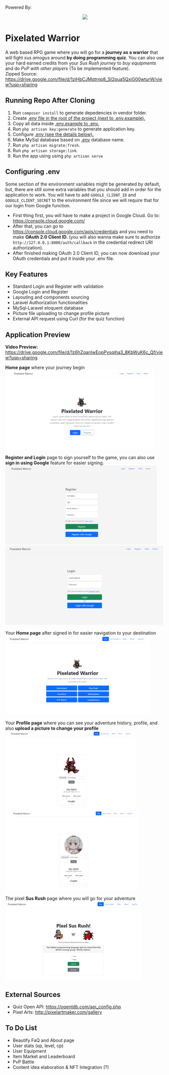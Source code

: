 Powered By:

<p align="center"><a href="https://laravel.com" target="_blank"><img src="https://raw.githubusercontent.com/laravel/art/master/logo-lockup/5%20SVG/2%20CMYK/1%20Full%20Color/laravel-logolockup-cmyk-red.svg" width="400"></a></p>

# Pixelated Warrior
A web based RPG game where you will go for a **journey as a warrior** that will fight *sus amogus* around **by doing programming quiz**. You can also use your hard earned credits from your *Sus Rush journey* to *buy equipments* and do *PvP with other players* (To be implemented feature). 
<br/>
Zipped Source: https://drive.google.com/file/d/1ziHbCJMqtrnp8_SI2pua5QxiG00wturW/view?usp=sharing

## Running Repo After Cloning
1. Run `composer install` to generate depedencies in vendor folder.
2. Create <ins>.env<ins> file in the root of the project (next to <ins>.env.example<ins>).
3. Copy all data inside <ins>.env.example<ins> to <ins>.env<ins>.
4. Run `php artisan key:generate` to generate application key.
5. Configure <ins>.env<ins> (see the details below).
6. Make MySql database based on <ins>.env</ins> database name.
7. Run `php artisan migrate:fresh`.
8. Run `php artisan storage:link`.
9. Run the app using using `php artisan serve`

## Configuring .env
Some section of the environment variables might be generated by default, but, there are still some extra variables that you should add in order for the application to work. You will have to add `GOOGLE_CLIENT_ID` and `GOOGLE_CLIENT_SECRET` to the environment file since we will require that for our login from Google function.
- First thing first, you will have to make a project in Google Cloud. Go to: https://console.cloud.google.com/
- After that, you can go to https://console.cloud.google.com/apis/credentials and you need to make **OAuth 2.0 Client ID**. (you will also wanna make sure to authorize `http://127.0.0.1:8000/auth/callback` in the credential redirect URI authorization). 
- After finished making OAuth 2.0 Client ID, you can now download your OAuth credentials and put it inside your .env file.

## Key Features
- Standard Login and Register with validation
- Google Login and Register
- Layouting and components sourcing 
- Laravel Authorization functionalities
- MySql-Laravel eloquent database
- Picture file uploading to change profile picture
- External API request using Curl (for the quiz function)

## Application Preview
**Video Preview:** https://drive.google.com/file/d/1z6hZqanIwEopPysqiha3_8KbWuK6c_Qf/view?usp=sharing
<br/>

**Home page** where your journey begin
<br/>
<img alt="" src="/storage/app/previews/1.png" height="250px">
<br/>

**Register and Login** page to sign yourself to the game, you can also use **sign in using Google** feature for easier signing.
<br/>
<img alt="" src="/storage/app/previews/2.png" height="250px">
<br/>
<img alt="" src="/storage/app/previews/3.png" height="250px">
<br/>

Your **Home page** after signed in for easier navigation to your destination
<br/>
<img alt="" src="/storage/app/previews/4.png" height="250px">
<br/>

Your **Profile page** where you can see your adventure history, profile, and also **upload a picture to change your profile**
<br/>
<img alt="" src="/storage/app/previews/5.png" height="250px">
<br/>
<img alt="" src="/storage/app/previews/6.png" height="250px">
<br/>

The pixel **Sus Rush** page where you will go for your adventure
<br/>
<img alt="" src="/storage/app/previews/7.png" height="250px">
<br/>

## External Sources
- Quiz Open API: https://opentdb.com/api_config.php
- Pixel Arts: http://pixelartmaker.com/gallery

## To Do List
- Beautify FaQ and About page
- User stats (xp, level, cp)
- User Equipment
- Item Market and Leaderboard
- PvP Battle
- Content idea elaboration & NFT Integration (?)
